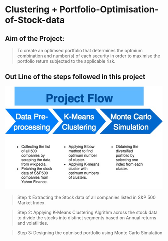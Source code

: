 # Clustering + Portfolio-Optimisation-of-Stock-data
## Aim of the Project:
>To create an optimsed portfolio that determines the optmium combination and number(s) of each security in order to maximise the portfolio return subjected to the applicable risk.  

## Out Line of the steps followed in this project
![alt text](https://github.com/aarunibhugul/Become-an-Investment-Banker-Clustering-Monte-Carlo-Simulation-/blob/master/Outline.png)

>Step 1:
>Extracting the Stock data of all companies listed in S&P 500 Market Index.

>Step 2:
>Applying K-Means Clustering Algrithm across the stock data to divide the stocks into distinct segments based on Annual returns and volatilities.

>Step 3:
>Designing the optmised portfolio using Monte Carlo Simulation
